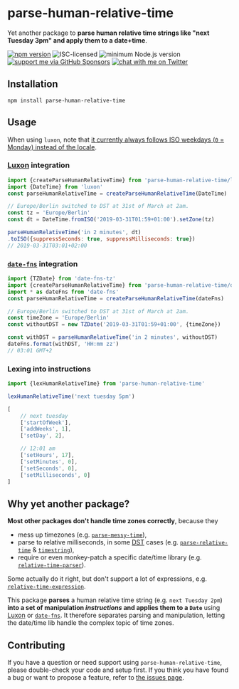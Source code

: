 # parse-human-relative-time

Yet another package to **parse human relative time strings like "next Tuesday 3pm" and apply them to a date+time**.

[![npm version](https://img.shields.io/npm/v/parse-human-relative-time.svg)](https://www.npmjs.com/package/parse-human-relative-time)
![ISC-licensed](https://img.shields.io/github/license/derhuerst/parse-human-relative-time.svg)
![minimum Node.js version](https://img.shields.io/node/v/parse-human-relative-time.svg)
[![support me via GitHub Sponsors](https://img.shields.io/badge/support%20me-donate-fa7664.svg)](https://github.com/sponsors/derhuerst)
[![chat with me on Twitter](https://img.shields.io/badge/chat%20with%20me-on%20Twitter-1da1f2.svg)](https://twitter.com/derhuerst)


## Installation

```shell
npm install parse-human-relative-time
```


## Usage

When using `luxon`, note that [it currently always follows ISO weekdays (`0` = Monday) instead of the locale](https://github.com/moment/luxon/issues/373).

### [Luxon](https://moment.github.io/luxon/#/) integration

```js
import {createParseHumanRelativeTime} from 'parse-human-relative-time/luxon.js'
import {DateTime} from 'luxon'
const parseHumanRelativeTime = createParseHumanRelativeTime(DateTime)

// Europe/Berlin switched to DST at 31st of March at 2am.
const tz = 'Europe/Berlin'
const dt = DateTime.fromISO('2019-03-31T01:59+01:00').setZone(tz)

parseHumanRelativeTime('in 2 minutes', dt)
.toISO({suppressSeconds: true, suppressMilliseconds: true})
// 2019-03-31T03:01+02:00
```

### [`date-fns`](https://date-fns.org) integration

```js
import {TZDate} from 'date-fns-tz'
import {createParseHumanRelativeTime} from 'parse-human-relative-time/date-fns.js'
import * as dateFns from 'date-fns'
const parseHumanRelativeTime = createParseHumanRelativeTime(dateFns)

// Europe/Berlin switched to DST at 31st of March at 2am.
const timeZone = 'Europe/Berlin'
const withoutDST = new TZDate('2019-03-31T01:59+01:00', {timeZone})

const withDST = parseHumanRelativeTime('in 2 minutes', withoutDST)
dateFns.format(withDST, 'HH:mm zz')
// 03:01 GMT+2
````

### Lexing into instructions

```js
import {lexHumanRelativeTime} from 'parse-human-relative-time'

lexHumanRelativeTime('next tuesday 5pm')
```

```js
[
	// next tuesday
	['startOfWeek'],
	['addWeeks', 1],
	['setDay', 2],

	// 12:01 am
	['setHours', 17],
	['setMinutes', 0],
	['setSeconds', 0],
	['setMilliseconds', 0]
]
```


## Why yet another package?

**Most other packages don't handle time zones correctly**, because they

- mess up timezones (e.g. [`parse-messy-time`](https://github.com/substack/parse-messy-time)),
- parse to relative milliseconds, in some [DST](https://en.wikipedia.org/wiki/Daylight_saving_time) cases (e.g. [`parse-relative-time`](https://github.com/fczbkk/parse-relative-time) & [`timestring`](https://github.com/mike182uk/timestring)),
- require or even monkey-patch a specific date/time library (e.g. [`relative-time-parser`](https://github.com/cmaurer/relative.time.parser)).

Some actually do it right, but don't support a lot of expressions, e.g. [`relative-time-expression`](https://github.com/Frezc/relative-time-expression).

This package **parses** a human relative time string (e.g. `next Tuesday 2pm`) **into a set of manipulation *instructions* and applies them to a `Date`** using [Luxon](https://moment.github.io/luxon/) or [`date-fns`](https://date-fns.org). It therefore separates parsing and manipulation, letting the date/time lib handle the complex topic of time zones.


## Contributing

If you have a question or need support using `parse-human-relative-time`, please double-check your code and setup first. If you think you have found a bug or want to propose a feature, refer to [the issues page](https://github.com/derhuerst/parse-human-relative-time/issues).
